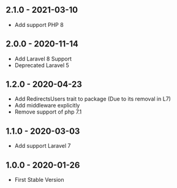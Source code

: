 ## 2.1.0 - 2021-03-10
 - Add support PHP 8

## 2.0.0 - 2020-11-14
 - Add Laravel 8 Support
 - Deprecated Laravel 5
 
## 1.2.0 - 2020-04-23
 - Add RedirectsUsers trait to package (Due to its removal in L7)
 - Add middleware explicitly
 - Remove support of php 7.1

## 1.1.0 - 2020-03-03
 - Add support Laravel 7
 
## 1.0.0 - 2020-01-26
 - First Stable Version
